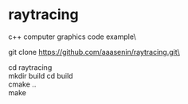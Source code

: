 # raytracing
c++ computer graphics code example\

git clone https://github.com/aaasenin/raytracing.git\

cd raytracing\
mkdir build
cd build\
cmake ..\
make

